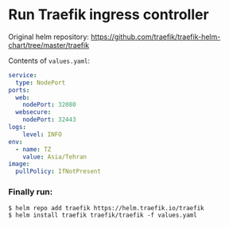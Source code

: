 <!-- Space: RD -->
<!-- Title: How to install and configure Traefik ingress controller -->
# Run Traefik ingress controller
Original helm repository: https://github.com/traefik/traefik-helm-chart/tree/master/traefik

Contents of `values.yaml`:
```yaml
service:
  type: NodePort
ports:
  web:
    nodePort: 32080
  websecure:
    nodePort: 32443
logs:
    level: INFO
env:
  - name: TZ
    value: Asia/Tehran
image:
  pullPolicy: IfNotPresent
```
### Finally run:
```
$ helm repo add traefik https://helm.traefik.io/traefik 
$ helm install traefik traefik/traefik -f values.yaml
```

